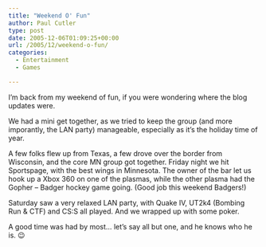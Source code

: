 ```yaml
---
title: "Weekend O' Fun"
author: Paul Cutler
type: post
date: 2005-12-06T01:09:25+00:00
url: /2005/12/weekend-o-fun/
categories:
  - Entertainment
  - Games

---
```

I&#8217;m back from my weekend of fun, if you were wondering where the blog updates were.

We had a mini get together, as we tried to keep the group (and more imporantly, the LAN party) manageable, especially as it&#8217;s the holiday time of year.

A few folks flew up from Texas, a few drove over the border from Wisconsin, and the core MN group got together. Friday night we hit Sportspage, with the best wings in Minnesota. The owner of the bar let us hook up a Xbox 360 on one of the plasmas, while the other plasma had the Gopher &#8211; Badger hockey game going. (Good job this weekend Badgers!)

Saturday saw a very relaxed LAN party, with Quake IV, UT2k4 (Bombing Run & CTF) and CS:S all played. And we wrapped up with some poker.

A good time was had by most&#8230; let&#8217;s say all but one, and he knows who he is. 😉
